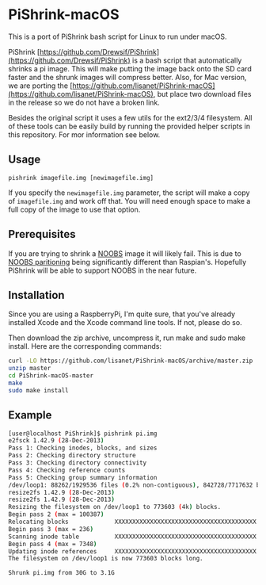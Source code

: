 # PiShrink-macOS #
This is a port of PiShrink bash script for Linux to run under macOS.

PiShrink [https://github.com/Drewsif/PiShrink](https://github.com/Drewsif/PiShrink) is a bash script that automatically shrinks a pi image. This will make putting the image back onto the SD card faster and the shrunk images will compress better. Also, for Mac version, we are porting the [https://github.com/lisanet/PiShrink-macOS](https://github.com/lisanet/PiShrink-macOS), but place two download files in the release so we do not have a broken link.

Besides the original script it uses a few utils for the ext2/3/4 filesystem. All of these tools can be easily build by running the provided helper scripts in this repository. For mor information see below.

## Usage ##
`pishrink imagefile.img [newimagefile.img]`

If you specify the `newimagefile.img` parameter, the script will make a copy of `imagefile.img` and work off that. You will need enough space to make a full copy of the image to use that option.

## Prerequisites ##
If you are trying to shrink a [NOOBS](https://github.com/raspberrypi/noobs) image it will likely fail. This is due to [NOOBS paritioning](https://github.com/raspberrypi/noobs/wiki/NOOBS-partitioning-explained) being significantly different than Raspian's. Hopefully PiShrink will be able to support NOOBS in the near future.


## Installation ##
Since you are using a RaspberryPi, I'm quite sure, that you've already installed Xcode and the Xcode command line tools. If not, please do so.

Then download the zip archive, uncompress it, run make and sudo make install. Here are the corresponding commands:

```bash
curl -LO https://github.com/lisanet/PiShrink-macOS/archive/master.zip
unzip master
cd PiShrink-macOS-master
make
sudo make install
```

## Example ##
```bash
[user@localhost PiShrink]$ pishrink pi.img
e2fsck 1.42.9 (28-Dec-2013)
Pass 1: Checking inodes, blocks, and sizes
Pass 2: Checking directory structure
Pass 3: Checking directory connectivity
Pass 4: Checking reference counts
Pass 5: Checking group summary information
/dev/loop1: 88262/1929536 files (0.2% non-contiguous), 842728/7717632 blocks
resize2fs 1.42.9 (28-Dec-2013)
resize2fs 1.42.9 (28-Dec-2013)
Resizing the filesystem on /dev/loop1 to 773603 (4k) blocks.
Begin pass 2 (max = 100387)
Relocating blocks             XXXXXXXXXXXXXXXXXXXXXXXXXXXXXXXXXXXXXXXX
Begin pass 3 (max = 236)
Scanning inode table          XXXXXXXXXXXXXXXXXXXXXXXXXXXXXXXXXXXXXXXX
Begin pass 4 (max = 7348)
Updating inode references     XXXXXXXXXXXXXXXXXXXXXXXXXXXXXXXXXXXXXXXX
The filesystem on /dev/loop1 is now 773603 blocks long.

Shrunk pi.img from 30G to 3.1G
```


